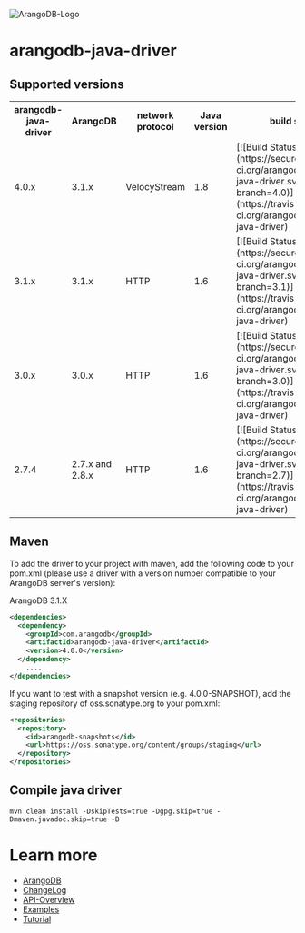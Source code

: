 
![ArangoDB-Logo](https://docs.arangodb.com/assets/arangodb_logo_2016_inverted.png)

# arangodb-java-driver

## Supported versions

<table>
<tr><th>arangodb-java-driver</th><th>ArangoDB</th><th>network protocol</th><th>Java version</th><th>build status</th></tr>
<tr><td>4.0.x</td><td>3.1.x</td><td>VelocyStream</td><td>1.8</td><td>[![Build Status](https://secure.travis-ci.org/arangodb/arangodb-java-driver.svg?branch=4.0)](https://travis-ci.org/arangodb/arangodb-java-driver)</td></tr>
<tr><td>3.1.x</td><td>3.1.x</td><td>HTTP</td><td>1.6</td><td>[![Build Status](https://secure.travis-ci.org/arangodb/arangodb-java-driver.svg?branch=3.1)](https://travis-ci.org/arangodb/arangodb-java-driver)</td></tr>
<tr><td>3.0.x</td><td>3.0.x</td><td>HTTP</td><td>1.6</td><td>[![Build Status](https://secure.travis-ci.org/arangodb/arangodb-java-driver.svg?branch=3.0)](https://travis-ci.org/arangodb/arangodb-java-driver)</td></tr>
<tr><td>2.7.4</td><td>2.7.x and 2.8.x</td><td>HTTP</td><td>1.6</td><td>[![Build Status](https://secure.travis-ci.org/arangodb/arangodb-java-driver.svg?branch=2.7)](https://travis-ci.org/arangodb/arangodb-java-driver)</td></tr>
</table>

## Maven

To add the driver to your project with maven, add the following code to your pom.xml
(please use a driver with a version number compatible to your ArangoDB server's version):

ArangoDB 3.1.X
```XML
<dependencies>
  <dependency>
    <groupId>com.arangodb</groupId>
    <artifactId>arangodb-java-driver</artifactId>
    <version>4.0.0</version>
  </dependency>
	....
</dependencies>
```

If you want to test with a snapshot version (e.g. 4.0.0-SNAPSHOT), add the staging repository of oss.sonatype.org to your pom.xml:

```XML
<repositories>
  <repository>
    <id>arangodb-snapshots</id>
    <url>https://oss.sonatype.org/content/groups/staging</url>
  </repository>
</repositories>
```

## Compile java driver

```
mvn clean install -DskipTests=true -Dgpg.skip=true -Dmaven.javadoc.skip=true -B
```	

# Learn more
* [ArangoDB](https://www.arangodb.com/)
* [ChangeLog](ChangeLog)
* [API-Overview](docs/api_overview.md)
* [Examples](src/test/java/com/arangodb/example)
* [Tutorial](https://www.arangodb.com/tutorial-java/)

